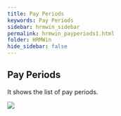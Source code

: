 ```yaml
---
title: Pay Periods
keywords: Pay Periods
sidebar: hrmwin_sidebar
permalink: hrmwin_payperiods1.html
folder: HRMWin   
hide_sidebar: false
---
```


## Pay Periods

It shows the list of pay periods.

![](http://docs.risersoft.com/hrmnirvana/ImagesExt/image8_225.jpg)
